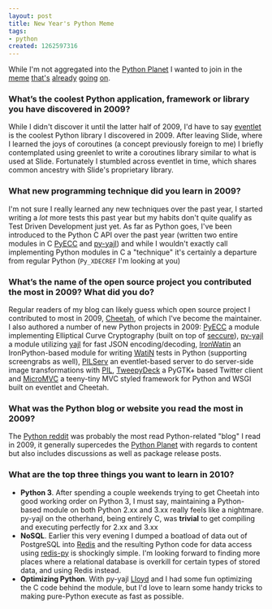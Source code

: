 ```yaml
--- 
layout: post
title: New Year's Python Meme
tags: 
- python
created: 1262597316
---
```

While I'm not aggregated into the [Python Planet](http://planet.python.org) I wanted to join in the [meme](http://just-another.net/2009/12/28/new-years-python-meme/) [that's](http://blog.tplus1.com/index.php/2010/01/04/new-years-python-meme/) [already](http://tarekziade.wordpress.com/2009/12/28/new-years-python-meme/) [going](http://coreygoldberg.blogspot.com/2009/12/new-years-python-meme.html) [on](http://www.protocolostomy.com/2009/12/29/2009-python-meme/).

### What’s the coolest Python application, framework or library you have discovered in 2009?

While I didn't discover it until the latter half of 2009, I'd have to say [eventlet](http://eventlet.net) is the coolest Python library I discovered in 2009. After leaving Slide, where I learned the joys of coroutines (a concept previously foreign to me) I briefly contemplated using greenlet to write a coroutines library similar to what is used at Slide. Fortunately I stumbled across eventlet in time, which shares common ancestry with Slide's proprietary library.


### What new programming technique did you learn in 2009?
I'm not sure I really learned any new techniques over the past year, I started writing a *lot* more tests this past year but my habits don't quite qualify as Test Driven Development just yet. As far as Python goes, I've been introduced to the Python C API over the past year (written two entire modules in C [PyECC](http://github.com/rtyler/PyECC) and [py-yajl](http://github.com/rtyler/py-yajl)) and while I wouldn't exactly call implementing Python modules in C a "technique" it's certainly a departure from regular Python (`Py_XDECREF` I'm looking at you)

### What’s the name of the open source project you contributed the most in 2009? What did you do?
Regular readers of my blog can likely guess which open source project I contributed to most in 2009, [Cheetah](http://cheetahtemplate.org), of which I've become the maintainer. I also authored a number of new Python projects in 2009: [PyECC](http://github.com/rtyler/PyECC) a module implementing Elliptical Curve Cryptography (built on top of [seccure](http://point-at-infinity.org/seccure/)), [py-yajl](http://github.com/rtyler/py-yajl) a module utilizing [yajl](http://lloyd.github.com/yajl) for fast JSON encoding/decoding, [IronWatin](http://github.com/rtyler/IronWatin) an IronPython-based module for writing [WatiN](http://watin.sourceforge.net/) tests in Python (supporting screengrabs as well), [PILServ](http://github.com/rtyler/PILServ) an eventlet-based server to do server-side image transformations with [PIL](http://www.pythonware.com/products/pil/), [TweepyDeck](http://github.com/rtyler/TweepyDeck) a PyGTK+ based Twitter client and [MicroMVC](http://github.com/rtyler/MicroMVC) a teeny-tiny MVC styled framework for Python and WSGI built on eventlet and Cheetah.

### What was the Python blog or website you read the most in 2009?

The [Python reddit](http://reddit.com/r/python) was probably the most read Python-related "blog" I read in 2009, it generally supercedes the [Python Planet](http://planet.python.org) with regards to content but also includes discussions as well as package release posts.  

### What are the top three things you want to learn in 2010?
 
* **Python 3**. After spending a couple weekends trying to get Cheetah into good working order on Python 3, I must say, maintaining a Python-based module on both Python 2.xx and 3.xx really feels like a nightmare. py-yajl on the otherhand, being entirely C, was **trivial** to get compiling and executing perfectly for 2.xx and 3.xx
* **NoSQL**. Earlier this very evening I dumped a boatload of data out of PostgreSQL into [Redis](http://code.google.com/p/redis/) and the resulting Python code for data access using [redis-py](http://github.com/andymccurdy/redis-py) is shockingly simple. I'm looking forward to finding more places where a relational database is overkill for certain types of stored data, and using Redis instead.
* **Optimizing Python**. With py-yajl [Lloyd](http://github.com/lloyd) and I had some fun optimizing the C code behind the module, but I'd love to learn some handy tricks to making pure-Python execute as fast as possible.
